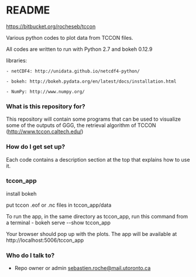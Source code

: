 # README #

https://bitbucket.org/rocheseb/tccon

Various python codes to plot data from TCCON files.

All codes are written to run with Python 2.7 and bokeh 0.12.9

libraries:

	- netCDF4: http://unidata.github.io/netcdf4-python/
	
	- bokeh: http://bokeh.pydata.org/en/latest/docs/installation.html
	
	- NumPy: http://www.numpy.org/


### What is this repository for? ###

This repository will contain some programs that can be used to visualize some of the outputs of GGG, the retrieval algorithm of TCCON (http://www.tccon.caltech.edu/)

### How do I get set up? ###

Each code contains a description section at the top that explains how to use it.

### tccon_app ###

install bokeh

put tccon .eof or .nc files in tccon_app/data

To run the app, in the same directory as tccon_app, run this command from a terminal
	- bokeh serve --show tccon_app

Your browser should pop up with the plots. The app will be available at http://localhost:5006/tccon_app

### Who do I talk to? ###

* Repo owner or admin
sebastien.roche@mail.utoronto.ca
